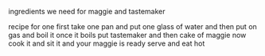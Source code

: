 ingredients we need for maggie and tastemaker

recipe for one first take one pan and put one glass of water 
and then put on gas and boil it once it boils put tastemaker and then cake of maggie now cook it and sit 
it and your maggie is ready serve and eat hot